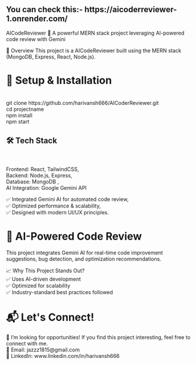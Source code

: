 <h2>You can check this:- https://aicoderreviewer-1.onrender.com/</h2>
AICodeReviewer
🚀 A powerful MERN stack project leveraging AI-powered code review with Gemini

🔹 Overview
This project is a AICodeReviewer built using the MERN stack (MongoDB, Express, React, Node.js).

<h1> 🚀 Setup & Installation </h1> <br>
git clone https://github.com/harivansh666/AICoderReviewer.git  <br>
cd projectname <br>
npm install <br>
npm start <br>


<h2> 🛠️ Tech Stack </h2> <br>
               
Frontend: React, TailwindCSS, <br>
Backend: Node.js, Express, <br>
Database: MongoDB ,<br>
AI Integration: Google Gemini API <br>

✅ Integrated Gemini AI for automated code review, <br>
✅ Optimized performance & scalability, <br>
✅ Designed with modern UI/UX principles. <br>

<h1>🧠 AI-Powered Code Review </h1>
This project integrates Gemini AI for real-time code improvement suggestions, bug detection, and optimization recommendations.

📈 Why This Project Stands Out? <br>
✅ Uses AI-driven development <br>
✅ Optimized for scalability <br>
✅ Industry-standard best practices followed <br>

<h1> 📬 Let's Connect! </h1>
💼 I’m looking for opportunities! If you find this project interesting, feel free to connect with me. <br>
📧 Email: jazzz1815@gmail.com <br>
🔗 LinkedIn: www.linkedin.com/in/harivansh666 <br>


